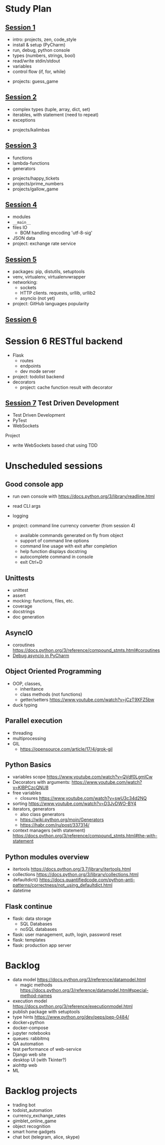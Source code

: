 # Study Plan

## [Session 1](sessions/1/)
- intro: projects, zen, code_style
- install & setup (PyCharm)
- run, debug, python console
- types (numbers, strings, bool)
- read/write stdin/stdout
- variables
- control flow (if, for, while)
+ projects: guess_game

## [Session 2](sessions/2/)
- complex types (tuple, array, dict, set)
- iterables, with statement (need to repeat)
- exceptions
+ projects/kalimbas

## [Session 3](sessions/3/)
- functions
- lambda-functions 
- generators 
+ projects/happy_tickets
+ projects/prime_numbers
+ projects/gallow_game

## [Session 4](sessions/4/)
- modules
- `__main__`
- files IO
  - BOM handling encoding 'utf-8-sig'
- JSON data
- project:  exchange rate service

## [Session 5](sessions/5/)
- packages: pip, distutils, setuptools
- venv, virtualenv, virtualenvwrapper 
- networking: 
  - sockets
  - HTTP clients. requests, urllib, urllib2
  - asyncio (not yet)
- project: GitHub languages popularity

## [Session 6](sessions/6/)
# Session 6 RESTful backend
- Flask
  - routes
  - endpoints
  - dev mode server
- project: todolist backend 
- decorators
  - project: cache function result with decorator

## [Session 7](sessions/7/) Test Driven Development
- Test Driven Development
- PyTest
- WebSockets

Project
- write WebSockets based chat using TDD

# Unscheduled sessions

## Good console app
- run own console with https://docs.python.org/3/library/readline.html
- read CLI args
- logging

- project: command line currency converter (from session 4)  
  - available commands generated on fly from object
  - support of command line options
  - command line usage with exit after completion
  - help function displays docstring 
  - autocomplete command in console
  - exit Ctrl+D
  
## Unittests
- unittest
- assert
- mocking: functions, files, etc.
- coverage
- docstrings
- doc generation

## AsyncIO
- coroutines https://docs.python.org/3/reference/compound_stmts.html#coroutines
- [Debug asyncio in PyCharm](https://youtu.be/9x9xIR9tFlc)

## Object Oriented Programming
- OOP, classes, 
  - inheritance
  - class methods (not functions) 
  - getter/setters https://www.youtube.com/watch?v=jCzT9XFZ5bw
- duck typing

## Parallel execution 
- threading 
- multiprocessing
- GIL 
  - https://opensource.com/article/17/4/grok-gil

## Python Basics 
- variables scope https://www.youtube.com/watch?v=QVdf0LgmICw 
- Decorators with arguments: https://www.youtube.com/watch?v=KlBPCzcQNU8
- free variables
  - closures https://www.youtube.com/watch?v=swU3c34d2NQ
- sorting https://www.youtube.com/watch?v=D3JvDWO-BY4
- iterators, generators 
  - also class generators
  - https://wiki.python.org/moin/Generators
  - https://habr.com/ru/post/337314/
- context managers (with statement) https://docs.python.org/3/reference/compound_stmts.html#the-with-statement


## Python modules overview 
- itertools https://docs.python.org/3.7/library/itertools.html
- collections https://docs.python.org/3/library/collections.html
- defaultdict() https://docs.quantifiedcode.com/python-anti-patterns/correctness/not_using_defaultdict.html
- datetime

## Flask continue
- flask: data storage
  - SQL Databases
  - noSQL databases
- flask: user management, auth, login, password reset
- flask: templates
- flask: production app server


# Backlog

- data model https://docs.python.org/3/reference/datamodel.html
  - magic methods https://docs.python.org/3/reference/datamodel.html#special-method-names
- execution model https://docs.python.org/3/reference/executionmodel.html
- publish package with setuptools
- type hints https://www.python.org/dev/peps/pep-0484/
- docker+python
- docker-compose
- jupyter notebooks
- queues: rabbitmq
- QA automation
- test performance of web-service
- Django web site
- desktop UI (with Tkinter?)
- aiohttp web
- ML

# Backlog projects
+ trading bot
+ todoist_automation
+ currency_exchange_rates
+ gimblet_online_game
+ object recognition
+ smart home gadgets
+ chat bot (telegram, alice, skype)
